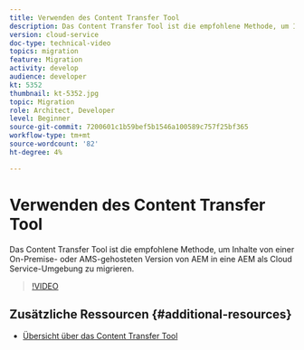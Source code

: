 ```yaml
---
title: Verwenden des Content Transfer Tool
description: Das Content Transfer Tool ist die empfohlene Methode, um Inhalte von einer On-Premise- oder AMS-gehosteten Version von AEM in eine AEM als Cloud Service-Umgebung zu migrieren.
version: cloud-service
doc-type: technical-video
topics: migration
feature: Migration
activity: develop
audience: developer
kt: 5352
thumbnail: kt-5352.jpg
topic: Migration
role: Architect, Developer
level: Beginner
source-git-commit: 7200601c1b59bef5b1546a100589c757f25bf365
workflow-type: tm+mt
source-wordcount: '82'
ht-degree: 4%

---
```



# Verwenden des Content Transfer Tool

Das Content Transfer Tool ist die empfohlene Methode, um Inhalte von einer On-Premise- oder AMS-gehosteten Version von AEM in eine AEM als Cloud Service-Umgebung zu migrieren.

>[!VIDEO](https://video.tv.adobe.com/v/35460/?quality=12&learn=on)

## Zusätzliche Ressourcen {#additional-resources}

* [Übersicht über das Content Transfer Tool](https://experienceleague.adobe.com/docs/experience-manager-cloud-service/moving/cloud-migration/content-transfer-tool/overview-content-transfer-tool.html)
